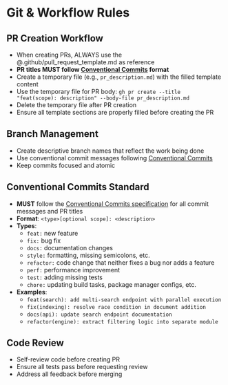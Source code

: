 # Git & Workflow Rules

## PR Creation Workflow

- When creating PRs, ALWAYS use the @.github/pull_request_template.md as reference
- **PR titles MUST follow [Conventional Commits](https://www.conventionalcommits.org/) format**
- Create a temporary file (e.g., `pr_description.md`) with the filled template content
- Use the temporary file for PR body: `gh pr create --title "feat(scope): description" --body-file pr_description.md`
- Delete the temporary file after PR creation
- Ensure all template sections are properly filled before creating the PR

## Branch Management

- Create descriptive branch names that reflect the work being done
- Use conventional commit messages following [Conventional Commits](https://www.conventionalcommits.org/)
- Keep commits focused and atomic

## Conventional Commits Standard

- **MUST** follow the [Conventional Commits specification](https://www.conventionalcommits.org/) for all commit messages and PR titles
- **Format**: `<type>[optional scope]: <description>`
- **Types**:
  - `feat:` new feature
  - `fix:` bug fix
  - `docs:` documentation changes
  - `style:` formatting, missing semicolons, etc.
  - `refactor:` code change that neither fixes a bug nor adds a feature
  - `perf:` performance improvement
  - `test:` adding missing tests
  - `chore:` updating build tasks, package manager configs, etc.
- **Examples**:
  - `feat(search): add multi-search endpoint with parallel execution`
  - `fix(indexing): resolve race condition in document addition`
  - `docs(api): update search endpoint documentation`
  - `refactor(engine): extract filtering logic into separate module`

## Code Review

- Self-review code before creating PR
- Ensure all tests pass before requesting review
- Address all feedback before merging

